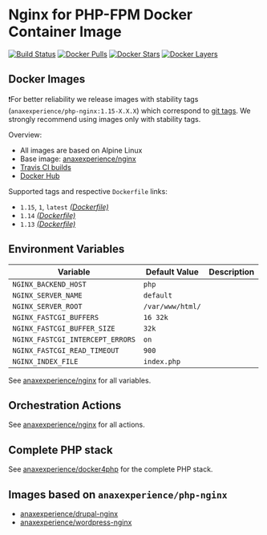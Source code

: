 # Nginx for PHP-FPM Docker Container Image 

[![Build Status](https://travis-ci.org/anaxexp/php-nginx.svg?branch=master)](https://travis-ci.org/anaxexp/php-nginx)
[![Docker Pulls](https://img.shields.io/docker/pulls/anaxexperience/php-nginx.svg)](https://hub.docker.com/r/anaxexperience/php-nginx)
[![Docker Stars](https://img.shields.io/docker/stars/anaxexperience/php-nginx.svg)](https://hub.docker.com/r/anaxexperience/php-nginx)
[![Docker Layers](https://images.microbadger.com/badges/image/anaxexperience/php-nginx.svg)](https://microbadger.com/images/anaxexperience/php-nginx)

## Docker Images

❗For better reliability we release images with stability tags (`anaxexperience/php-nginx:1.15-X.X.X`) which correspond to [git tags](https://github.com/anaxexp/php-nginx/releases). We strongly recommend using images only with stability tags. 

Overview:

* All images are based on Alpine Linux
* Base image: [anaxexperience/nginx](https://github.com/anaxexp/nginx)
* [Travis CI builds](https://travis-ci.org/anaxexp/php-nginx) 
* [Docker Hub](https://hub.docker.com/r/anaxexperience/php-nginx)

Supported tags and respective `Dockerfile` links:

* `1.15`, `1`, `latest` [_(Dockerfile)_](https://github.com/anaxexp/php-nginx/tree/master/Dockerfile)
* `1.14` [_(Dockerfile)_](https://github.com/anaxexp/php-nginx/tree/master/Dockerfile)
* `1.13` [_(Dockerfile)_](https://github.com/anaxexp/php-nginx/tree/master/Dockerfile)

## Environment Variables

| Variable                         | Default Value    | Description |
| -------------------------------- | ---------------- | ----------- |
| `NGINX_BACKEND_HOST`             | `php`            |             |
| `NGINX_SERVER_NAME`              | `default`        |             |
| `NGINX_SERVER_ROOT`              | `/var/www/html/` |             |
| `NGINX_FASTCGI_BUFFERS`          | `16 32k`         |             |
| `NGINX_FASTCGI_BUFFER_SIZE`      | `32k`            |             |
| `NGINX_FASTCGI_INTERCEPT_ERRORS` | `on`             |             |
| `NGINX_FASTCGI_READ_TIMEOUT`     | `900`            |             |
| `NGINX_INDEX_FILE`               | `index.php`      |             |

See [anaxexperience/nginx](https://github.com/anaxexp/nginx) for all variables.

## Orchestration Actions

See [anaxexperience/nginx](https://github.com/anaxexp/nginx) for all actions.

## Complete PHP stack

See [anaxexperience/docker4php](https://github.com/anaxexp/docker4php) for the complete PHP stack.

## Images based on `anaxexperience/php-nginx`

* [anaxexperience/drupal-nginx](https://github.com/anaxexp/drupal-nginx)
* [anaxexperience/wordpress-nginx](https://github.com/anaxexp/wordpress-nginx)
